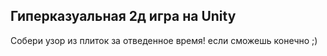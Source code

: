 ## Гиперказуальная 2д игра на Unity 
Собери узор из плиток за отведенное время! если сможешь конечно ;) 
